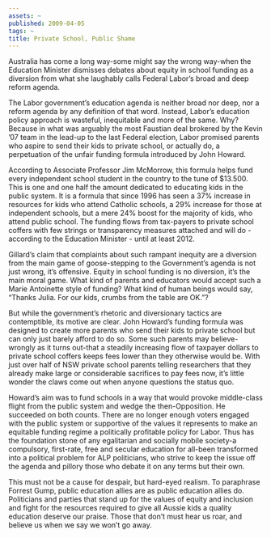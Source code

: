 ```yaml
---
assets: ~
published: 2009-04-05
tags: ~
title: Private School, Public Shame
---
```

Australia has come a long way-some might say the wrong way-when the
Education Minister dismisses debates about equity in school funding as a
diversion from what she laughably calls Federal Labor’s broad and deep
reform agenda.

The Labor government’s education agenda is neither broad nor deep, nor a
reform agenda by any definition of that word. Instead, Labor’s education
policy approach is wasteful, inequitable and more of the same. Why?
Because in what was arguably the most Faustian deal brokered by the
Kevin ’07 team in the lead-up to the last Federal election, Labor
promised parents who aspire to send their kids to private school, or
actually do, a perpetuation of the unfair funding formula introduced by
John Howard.

According to Associate Professor Jim McMorrow, this formula helps fund
every independent school student in the country to the tune of $13.500.
This is one and one half the amount dedicated to educating kids in the
public system. It is a formula that since 1996 has seen a 37% increase
in resources for kids who attend Catholic schools, a 29% increase for
those at independent schools, but a mere 24% boost for the majority of
kids, who attend public school. The funding flows from tax-payers to
private school coffers with few strings or transparency measures
attached and will do - according to the Education Minister - until at
least 2012.

Gillard’s claim that complaints about such rampant inequity are a
diversion from the main game of goose-stepping to the Government’s
agenda is not just wrong, it’s offensive. Equity in school funding is no
diversion, it’s the main moral game. What kind of parents and educators
would accept such a Marie Antoinette style of funding? What kind of
human beings would say, “Thanks Julia. For our kids, crumbs from the
table are OK.”?

But while the government’s rhetoric and diversionary tactics are
contemptible, its motive are clear. John Howard’s funding formula was
designed to create more parents who send their kids to private school
but can only just barely afford to do so. Some such parents may
believe-wrongly as it turns out-that a steadily increasing flow of
taxpayer dollars to private school coffers keeps fees lower than they
otherwise would be. With just over half of NSW private school parents
telling researchers that they already make large or considerable
sacrifices to pay fees now, it’s little wonder the claws come out when
anyone questions the status quo.

Howard’s aim was to fund schools in a way that would provoke
middle-class flight from the public system and wedge the
then-Opposition. He succeeded on both counts. There are no longer enough
voters engaged with the public system or supportive of the values it
represents to make an equitable funding regime a politically profitable
policy for Labor. Thus has the foundation stone of any egalitarian and
socially mobile society-a compulsory, first-rate, free and secular
education for all-been transformed into a political problem for ALP
politicians, who strive to keep the issue off the agenda and pillory
those who debate it on any terms but their own.

This must not be a cause for despair, but hard-eyed realism. To
paraphrase Forrest Gump, public education allies are as public education
allies do. Politicians and parties that stand up for the values of
equity and inclusion and fight for the resources required to give all
Aussie kids a quality education deserve our praise. Those that don’t
must hear us roar, and believe us when we say we won’t go away.